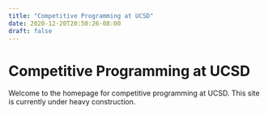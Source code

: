 ```yaml
---
title: "Competitive Programming at UCSD"
date: 2020-12-20T20:50:26-08:00
draft: false
---
```


# Competitive Programming at UCSD

Welcome to the homepage for competitive programming at UCSD. This site is
currently under heavy construction.
